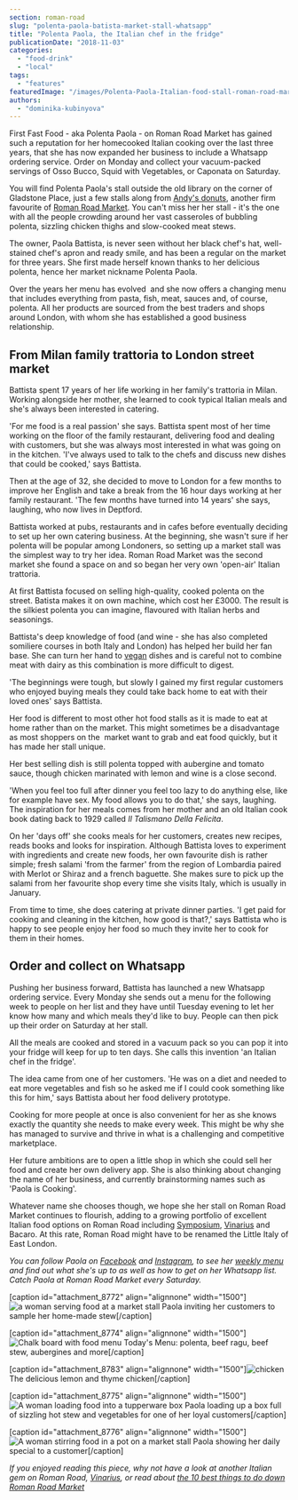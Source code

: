 ```yaml
---
section: roman-road
slug: "polenta-paola-batista-market-stall-whatsapp"
title: "Polenta Paola, the Italian chef in the fridge"
publicationDate: "2018-11-03"
categories: 
  - "food-drink"
  - "local"
tags: 
  - "features"
featuredImage: "/images/Polenta-Paola-Italian-food-stall-roman-road-market-09.jpg"
authors: 
  - "dominika-kubinyova"
---
```


First Fast Food - aka Polenta Paola - on Roman Road Market has gained such a reputation for her homecooked Italian cooking over the last three years, that she has now expanded her business to include a Whatsapp ordering service. Order on Monday and collect your vacuum-packed servings of Osso Bucco, Squid with Vegetables, or Caponata on Saturday.

You will find Polenta Paola's stall outside the old library on the corner of Gladstone Place, just a few stalls along from [Andy's donuts](https://romanroadlondon.com/candi-donut-co-roman-road-market/), another firm favourite of [Roman Road Market](https://romanroadlondon.com/best-things-to-do-on-roman-road-market/). You can't miss her her stall - it's the one with all the people crowding around her vast casseroles of bubbling polenta, sizzling chicken thighs and slow-cooked meat stews.

The owner, Paola Battista, is never seen without her black chef's hat, well-stained chef's apron and ready smile, and has been a regular on the market for three years. She first made herself known thanks to her delicious polenta, hence her market nickname Polenta Paola.

Over the years her menu has evolved  and she now offers a changing menu that includes everything from pasta, fish, meat, sauces and, of course, polenta. All her products are sourced from the best traders and shops around London, with whom she has established a good business relationship.

## From Milan family trattoria to London street market

Battista spent 17 years of her life working in her family's trattoria in Milan. Working alongside her mother, she learned to cook typical Italian meals and she's always been interested in catering.

'For me food is a real passion' she says. Battista spent most of her time working on the floor of the family restaurant, delivering food and dealing with customers, but she was always most interested in what was going on in the kitchen. 'I've always used to talk to the chefs and discuss new dishes that could be cooked,' says Battista.

Then at the age of 32, she decided to move to London for a few months to improve her English and take a break from the 16 hour days working at her family restaurant. 'The few months have turned into 14 years' she says, laughing, who now lives in Deptford.

Battista worked at pubs, restaurants and in cafes before eventually deciding to set up her own catering business. At the beginning, she wasn't sure if her polenta will be popular among Londoners, so setting up a market stall was the simplest way to try her idea. Roman Road Market was the second market she found a space on and so began her very own 'open-air' Italian trattoria.

At first Battista focused on selling high-quality, cooked polenta on the street. Batista makes it on own machine, which cost her £3000. The result is the silkiest polenta you can imagine, flavoured with Italian herbs and seasonings.

Battista's deep knowledge of food (and wine - she has also completed somiliere courses in both Italy and London) has helped her build her fan base. She can turn her hand to [vegan](https://romanroadlondon.com/best-local-vegan-vegetarian-cafes-shops/) dishes and is careful not to combine meat with dairy as this combination is more difficult to digest.

'The beginnings were tough, but slowly I gained my first regular customers who enjoyed buying meals they could take back home to eat with their loved ones' says Battista.

Her food is different to most other hot food stalls as it is made to eat at home rather than on the market. This might sometimes be a disadvantage as most shoppers on the  market want to grab and eat food quickly, but it has made her stall unique.

Her best selling dish is still polenta topped with aubergine and tomato sauce, though chicken marinated with lemon and wine is a close second.

'When you feel too full after dinner you feel too lazy to do anything else, like for example have sex. My food allows you to do that,' she says, laughing. The inspiration for her meals comes from her mother and an old Italian cook book dating back to 1929 called _Il Talismano Della Felicita_.

On her 'days off' she cooks meals for her customers, creates new recipes, reads books and looks for inspiration. Although Battista loves to experiment with ingredients and create new foods, her own favourite dish is rather simple; fresh salami 'from the farmer' from the region of Lombardia paired with Merlot or Shiraz and a french baguette. She makes sure to pick up the salami from her favourite shop every time she visits Italy, which is usually in January.

From time to time, she does catering at private dinner parties. 'I get paid for cooking and cleaning in the kitchen, how good is that?,' says Battista who is happy to see people enjoy her food so much they invite her to cook for them in their homes.

## Order and collect on Whatsapp

Pushing her business forward, Battista has launched a new Whatsapp ordering service. Every Monday she sends out a menu for the following week to people on her list and they have until Tuesday evening to let her know how many and which meals they'd like to buy. People can then pick up their order on Saturday at her stall.

All the meals are cooked and stored in a vacuum pack so you can pop it into your fridge will keep for up to ten days. She calls this invention 'an Italian chef in the fridge'.

The idea came from one of her customers. 'He was on a diet and needed to eat more vegetables and fish so he asked me if I could cook something like this for him,' says Battista about her food delivery prototype.

Cooking for more people at once is also convenient for her as she knows exactly the quantity she needs to make every week. This might be why she has managed to survive and thrive in what is a challenging and competitive marketplace.

Her future ambitions are to open a little shop in which she could sell her food and create her own delivery app. She is also thinking about changing the name of her business, and currently brainstorming names such as 'Paola is Cooking'.

Whatever name she chooses though, we hope she her stall on Roman Road Market continues to flourish, adding to a growing portfolio of excellent Italian food options on Roman Road including [Symposium](https://romanroadlondon.com/symposium-negroni-cocktail-recipe/), [Vinarius](https://romanroadlondon.com/vinarius-bringing-italian-french-now-english-wines-roman-road/) and Bacaro. At this rate, Roman Road might have to be renamed the Little Italy of East London.

_You can follow Paola on [Facebook](https://www.facebook.com/First-Fast-Food-LTD-1595783507353083/) and [Instagram](https://www.instagram.com/paolaukfff/), to see her [weekly menu](https://www.firstfastfood.co.uk/menu) and find out what she's up to as well as how to get on her Whatsapp list. Catch Paola at Roman Road Market every Saturday._

\[caption id="attachment\_8772" align="alignnone" width="1500"\]![a woman serving food at a market stall](/images/Polenta-Paola-Italian-food-stall-roman-road-market-02.jpg) Paola inviting her customers to sample her home-made stew\[/caption\]

\[caption id="attachment\_8774" align="alignnone" width="1500"\]![Chalk board with food menu](/images/Polenta-Paola-Italian-food-stall-roman-road-market-05.jpg) Today's Menu: polenta, beef ragu, beef stew, aubergines and more\[/caption\]

\[caption id="attachment\_8783" align="alignnone" width="1500"\]![chicken](/images/Paola-Roman-Road-Market-lemon-thyme-chicken.jpg) The delicious lemon and thyme chicken\[/caption\]

\[caption id="attachment\_8775" align="alignnone" width="1500"\]![A woman loading food into a tupperware box](/images/Polenta-Paola-Italian-food-stall-roman-road-market-06.jpg) Paola loading up a box full of sizzling hot stew and vegetables for one of her loyal customers\[/caption\]

\[caption id="attachment\_8776" align="alignnone" width="1500"\]![A woman stirring food in a pot on a market stall](/images/Polenta-Paola-Italian-food-stall-roman-road-market-13.jpg) Paola showing her daily special to a customer\[/caption\]

_If you enjoyed reading this piece, why not have a look at another Italian gem on Roman Road, [Vinarius](https://romanroadlondon.com/vinarius-bringing-italian-french-now-english-wines-roman-road/), or read about [the 10 best things to do down Roman Road Market](https://romanroadlondon.com/best-things-to-do-on-roman-road-market/)_
